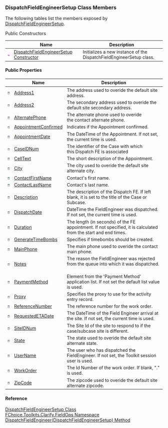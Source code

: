 ### DispatchFieldEngineerSetup Class Members

The following tables list the members exposed by [DispatchFieldEngineerSetup](FChoice.Toolkits.Clarify~FChoice.Toolkits.Clarify.FieldOps.DispatchFieldEngineerSetup.md).

Public Constructors

|   | Name | Description |
| --- | --- | --- |
| ![Public Constructor](dotnetimages/publicConstructor.png) | [DispatchFieldEngineerSetup Constructor](FChoice.Toolkits.Clarify~FChoice.Toolkits.Clarify.FieldOps.DispatchFieldEngineerSetup~_ctor.md) | Initializes a new instance of the DispatchFieldEngineerSetup class.   |



#### Public Properties

|   | Name | Description |
| --- | --- | --- |
| ![Public Property](dotnetimages/publicProperty.png) | [Address1](FChoice.Toolkits.Clarify~FChoice.Toolkits.Clarify.FieldOps.DispatchFieldEngineerSetup~Address1.md) | The address used to overide the default site address.   |
| ![Public Property](dotnetimages/publicProperty.png) | [Address2](FChoice.Toolkits.Clarify~FChoice.Toolkits.Clarify.FieldOps.DispatchFieldEngineerSetup~Address2.md) | The secondary address used to overide the default site secondary address.   |
| ![Public Property](dotnetimages/publicProperty.png) | [AlternatePhone](FChoice.Toolkits.Clarify~FChoice.Toolkits.Clarify.FieldOps.DispatchFieldEngineerSetup~AlternatePhone.md) | The alternate phone used to overide the contact alternate phone.   |
| ![Public Property](dotnetimages/publicProperty.png) | [AppointmentConfirmed](FChoice.Toolkits.Clarify~FChoice.Toolkits.Clarify.FieldOps.DispatchFieldEngineerSetup~AppointmentConfirmed.md) | Indicates if the Appointment confirmed.   |
| ![Public Property](dotnetimages/publicProperty.png) | [AppointmentDate](FChoice.Toolkits.Clarify~FChoice.Toolkits.Clarify.FieldOps.DispatchFieldEngineerSetup~AppointmentDate.md) | The DateTime of the Appointment. If not set, the current time is used.   |
| ![Public Property](dotnetimages/publicProperty.png) | [CaseIDNum](FChoice.Toolkits.Clarify~FChoice.Toolkits.Clarify.FieldOps.DispatchFieldEngineerSetup~CaseIDNum.md) | The identifier of the Case with which this Dispatch FE is associated   |
| ![Public Property](dotnetimages/publicProperty.png) | [CellText](FChoice.Toolkits.Clarify~FChoice.Toolkits.Clarify.FieldOps.DispatchFieldEngineerSetup~CellText.md) | The short description of the Appointment.   |
| ![Public Property](dotnetimages/publicProperty.png) | [City](FChoice.Toolkits.Clarify~FChoice.Toolkits.Clarify.FieldOps.DispatchFieldEngineerSetup~City.md) | The city used to overide the default site alternate city.   |
| ![Public Property](dotnetimages/publicProperty.png) | [ContactFirstName](FChoice.Toolkits.Clarify~FChoice.Toolkits.Clarify.FieldOps.DispatchFieldEngineerSetup~ContactFirstName.md) | Contact's first name.   |
| ![Public Property](dotnetimages/publicProperty.png) | [ContactLastName](FChoice.Toolkits.Clarify~FChoice.Toolkits.Clarify.FieldOps.DispatchFieldEngineerSetup~ContactLastName.md) | Contact's last name.   |
| ![Public Property](dotnetimages/publicProperty.png) | [Description](FChoice.Toolkits.Clarify~FChoice.Toolkits.Clarify.FieldOps.DispatchFieldEngineerSetup~Description.md) | The description of the Dispatch FE. If left blank, it is set to the title of the Case or Subcase.   |
| ![Public Property](dotnetimages/publicProperty.png) | [DispatchDate](FChoice.Toolkits.Clarify~FChoice.Toolkits.Clarify.FieldOps.DispatchFieldEngineerSetup~DispatchDate.md) | DateTime the FieldEngineer was dispatched. If not set, the current time is used.   |
| ![Public Property](dotnetimages/publicProperty.png) | [Duration](FChoice.Toolkits.Clarify~FChoice.Toolkits.Clarify.FieldOps.DispatchFieldEngineerSetup~Duration.md) | The length (in seconds) of the FE appointment. If not specified, it is calculated from the start and end times.   |
| ![Public Property](dotnetimages/publicProperty.png) | [GenerateTimeBombs](FChoice.Toolkits.Clarify~FChoice.Toolkits.Clarify.FieldOps.DispatchFieldEngineerSetup~GenerateTimeBombs.md) | Specifies if timebombs should be created.   |
| ![Public Property](dotnetimages/publicProperty.png) | [MainPhone](FChoice.Toolkits.Clarify~FChoice.Toolkits.Clarify.FieldOps.DispatchFieldEngineerSetup~MainPhone.md) | The main phone used to overide the contact main phone.   |
| ![Public Property](dotnetimages/publicProperty.png) | [Notes](FChoice.Toolkits.Clarify~FChoice.Toolkits.Clarify.FieldOps.DispatchFieldEngineerSetup~Notes.md) | The reason the FieldEngineer was rejected from the queue into which it was dispatched.   |
| ![Public Property](dotnetimages/publicProperty.png) | [PaymentMethod](FChoice.Toolkits.Clarify~FChoice.Toolkits.Clarify.FieldOps.DispatchFieldEngineerSetup~PaymentMethod.md) | Element from the 'Payment Method' application list. If not set the default list value is used.   |
| ![Public Property](dotnetimages/publicProperty.png) | [Proxy](FChoice.Toolkits.Clarify~FChoice.Toolkits.Clarify.FieldOps.DispatchFieldEngineerSetup~Proxy.md) | Specifies the proxy to use for the activity entry record.   |
| ![Public Property](dotnetimages/publicProperty.png) | [ReferenceNumber](FChoice.Toolkits.Clarify~FChoice.Toolkits.Clarify.FieldOps.DispatchFieldEngineerSetup~ReferenceNumber.md) | The reference number for the work order.   |
| ![Public Property](dotnetimages/publicProperty.png) | [RequestedETADate](FChoice.Toolkits.Clarify~FChoice.Toolkits.Clarify.FieldOps.DispatchFieldEngineerSetup~RequestedETADate.md) | The DateTime of the Field Engineer arrival at the site. If not set, the current time is used.   |
| ![Public Property](dotnetimages/publicProperty.png) | [SiteIDNum](FChoice.Toolkits.Clarify~FChoice.Toolkits.Clarify.FieldOps.DispatchFieldEngineerSetup~SiteIDNum.md) | The Site Id of the site to respond to if the case/subcase site is different.   |
| ![Public Property](dotnetimages/publicProperty.png) | [State](FChoice.Toolkits.Clarify~FChoice.Toolkits.Clarify.FieldOps.DispatchFieldEngineerSetup~State.md) | The state used to overide the default site alternate state.   |
| ![Public Property](dotnetimages/publicProperty.png) | [UserName](FChoice.Toolkits.Clarify~FChoice.Toolkits.Clarify.FieldOps.DispatchFieldEngineerSetup~UserName.md) | The user who has dispatched the FieldEngineer. If not set, the Toolkit session user is used.   |
| ![Public Property](dotnetimages/publicProperty.png) | [WorkOrder](FChoice.Toolkits.Clarify~FChoice.Toolkits.Clarify.FieldOps.DispatchFieldEngineerSetup~WorkOrder.md) | The Id Number of the work order. If blank, "." is used.   |
| ![Public Property](dotnetimages/publicProperty.png) | [ZipCode](FChoice.Toolkits.Clarify~FChoice.Toolkits.Clarify.FieldOps.DispatchFieldEngineerSetup~ZipCode.md) | The zipcode used to overide the default site alternate zipcode.   |

#### Reference

[DispatchFieldEngineerSetup Class](FChoice.Toolkits.Clarify~FChoice.Toolkits.Clarify.FieldOps.DispatchFieldEngineerSetup.md)  
[FChoice.Toolkits.Clarify.FieldOps Namespace](FChoice.Toolkits.Clarify~FChoice.Toolkits.Clarify.FieldOps_namespace.md)  
[DispatchFieldEngineer(DispatchFieldEngineerSetup) Method](FChoice.Toolkits.Clarify~FChoice.Toolkits.Clarify.FieldOps.FieldOpsToolkit~DispatchFieldEngineer(DispatchFieldEngineerSetup).md)
